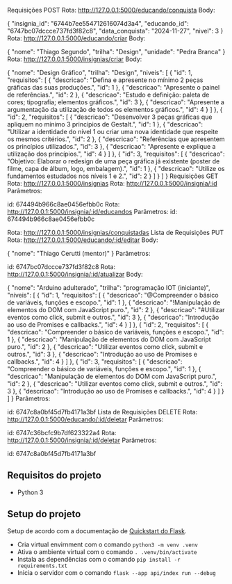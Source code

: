 Requisições POST
Rota: http://127.0.0.1:5000/educando/conquista
Body:

{
    "insignia_id": "6744b7ee554712616074d3a4",
    "educando_id": "6747bc07dccce737fd3f82c8",
    "data_conquista": "2024-11-27",
    "nivel": 3
}
Rota: http://127.0.0.1:5000/educando/criar
Body:

{
    "nome": "Thiago Segundo",
    "trilha": "Design",
    "unidade": "Pedra Branca"
}
Rota: http://127.0.0.1:5000/insignias/criar
Body:

{
    "nome": "Design Gráfico",
    "trilha": "Design",
    "niveis": [
        {
            "id": 1,
            "requisitos": [
                {
                    "descricao": "Defina e apresente no mínimo 2 peças gráficas das suas produções.",
                    "id": 1
                },
                {
                    "descricao": "Apresente o painel de referências.",
                    "id": 2
                },
                {
                    "descricao": "Estudo e definição: paleta de cores; tipografia; elementos gráficos.",
                    "id": 3
                },
                {
                    "descricao": "Apresente a argumentação da utilização de todos os elementos gráficos.",
                    "id": 4
                }
            ]
        },
        {
            "id": 2,
            "requisitos": [
                {
                    "descricao": "Desenvolver 3 peças gráficas que apliquem no mínimo 3 princípios de Gestalt.",
                    "id": 1
                },
                {
                    "descricao": "Utilizar a identidade do nível 1 ou criar uma nova identidade que respeite os mesmos critérios.",
                    "id": 2
                },
                {
                    "descricao": "Referências que apresentem os princípios utilizados.",
                    "id": 3
                },
                {
                    "descricao": "Apresente e explique a utilização dos princípios.",
                    "id": 4
                }
            ]
        },
        {
            "id": 3,
            "requisitos": [
                {
                    "descricao": "Objetivo: Elaborar o redesign de uma peça gráfica já existente (poster de filme, capa de álbum, logo, embalagem).",
                    "id": 1
                },
                {
                    "descricao": "Utilize os fundamentos estudados nos níveis 1 e 2.",
                    "id": 2
                }
            ]
        }
    ]
}
Requisições GET
Rota: http://127.0.0.1:5000/insignias
Rota: http://127.0.0.1:5000/insignia/:id
Parâmetros:

id: 674494b966c8ae0456efbb0c
Rota: http://127.0.0.1:5000/insignia/:id/educandos
Parâmetros: id: 674494b966c8ae0456efbb0c

Rota: http://127.0.0.1:5000/insignias/conquistadas
Lista de Requisições PUT
Rota: http://127.0.0.1:5000/educando/:id/editar
Body:

{
    "nome": "Thiago Cerutti (mentor)"
}
Parâmetros:

id: 6747bc07dccce737fd3f82c8
Rota: http://127.0.0.1:5000/insignia/:id/atualizar
Body:

{
    "nome": "Arduino adulterado",
    "trilha": "programação IOT (iniciante)",
    "niveis": [
        {
            "id": 1,
            "requisitos": [
                {
                    "descricao": "@Compreender o básico de variáveis, funções e escopo.",
                    "id": 1
                },
                {
                    "descricao": "!Manipulação de elementos do DOM com JavaScript puro.",
                    "id": 2
                },
                {
                    "descricao": "#Utilizar eventos como click, submit e outros.",
                    "id": 3
                },
                {
                    "descricao": "Introdução ao uso de Promises e callbacks.",
                    "id": 4
                }
            ]
        },
        {
            "id": 2,
            "requisitos": [
                {
                    "descricao": "Compreender o básico de variáveis, funções e escopo.",
                    "id": 1
                },
                {
                    "descricao": "Manipulação de elementos do DOM com JavaScript puro.",
                    "id": 2
                },
                {
                    "descricao": "Utilizar eventos como click, submit e outros.",
                    "id": 3
                },
                {
                    "descricao": "Introdução ao uso de Promises e callbacks.",
                    "id": 4
                }
            ]
        },
        {
            "id": 3,
            "requisitos": [
                {
                    "descricao": "Compreender o básico de variáveis, funções e escopo.",
                    "id": 1
                },
                {
                    "descricao": "Manipulação de elementos do DOM com JavaScript puro.",
                    "id": 2
                },
                {
                    "descricao": "Utilizar eventos como click, submit e outros.",
                    "id": 3
                },
                {
                    "descricao": "Introdução ao uso de Promises e callbacks.",
                    "id": 4
                }
            ]
        }
    ]
}
Parâmetros:

id: 6747c8a0bf45d7fb4171a3bf
Lista de Requisições DELETE
Rota: http://127.0.0.1:5000/educando/:id/deletar
Parâmetros:

id: 6747c36bcfc9b7df623322a4
Rota: http://127.0.0.1:5000/insignia/:id/deletar
Parâmetros:

id: 6747c8a0bf45d7fb4171a3bf

## Requisitos do projeto

- Python 3

## Setup do projeto

Setup de acordo com a documentação de [Quickstart do Flask](https://flask.palletsprojects.com/en/stable/installation/).

- Cria virtual envirnment com o comando `python3 -m venv .venv`
- Ativa o ambiente virtual com o comando `. .venv/bin/activate`
- Instala as dependências com o comando `pip install -r requirements.txt`
- Inicia o servidor com o comando `flask --app api/index run --debug`

